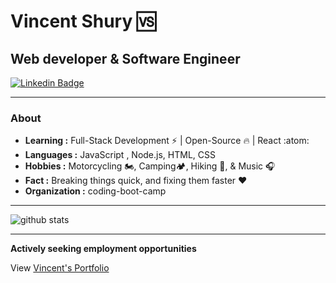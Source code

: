 # Vincent Shury 🆚

## Web developer & Software Engineer

 [![Linkedin Badge](https://img.shields.io/badge/-Vincent_Shury-blue?style=flat-square&logo=Linkedin&logoColor=white&link=https://www.linkedin.com/in/vincent-shury/)](https://www.linkedin.com/in/vincent-shury/)

---
### About

-  **Learning :** Full-Stack Development :zap: | Open-Source :fire: | React	:atom:
-  **Languages :** JavaScript , Node.js, HTML, CSS 
-  **Hobbies :** Motorcycling 🏍️, Camping🏕️, Hiking 🥾, & Music :headphones:
-  **Fact :** Breaking things quick, and fixing them faster :heart: 
-  **Organization :** coding-boot-camp

---

![github stats](https://github-readme-stats.vercel.app/api?username=Vincent440&show_icons=true)

---

**Actively seeking employment opportunities**

View [Vincent's Portfolio](www.vshury.com)
